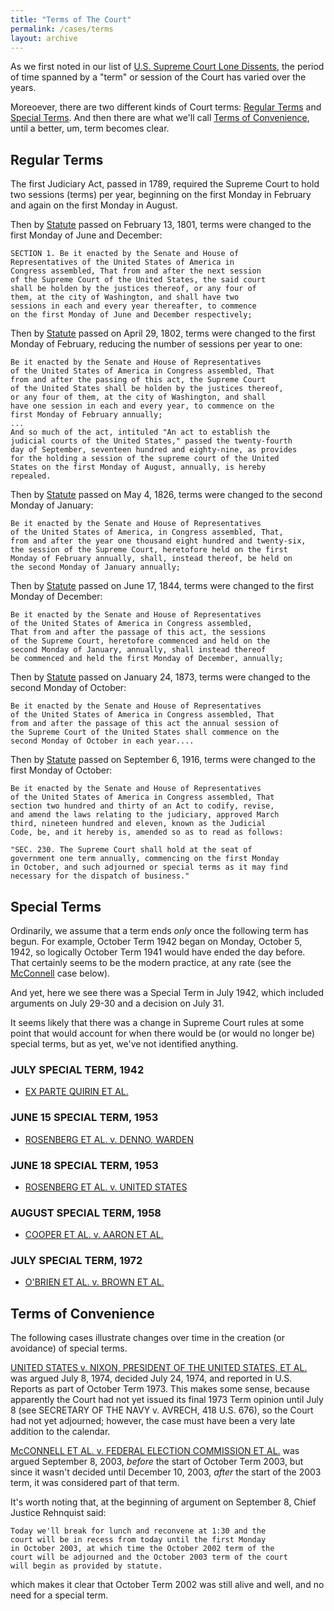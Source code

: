 ```yaml
---
title: "Terms of The Court"
permalink: /cases/terms
layout: archive
---
```


As we first noted in our list of [U.S. Supreme Court Lone Dissents](/cases/loners#notes-on-terms),
the period of time spanned by a "term" or session of the Court has varied over the years.

Moreoever, there are two different kinds of Court terms: [Regular Terms](#regular-terms) and
[Special Terms](#special-terms).  And then there are what we'll call [Terms of Convenience](#terms-of-convenience),
until a better, um, term becomes clear.

## Regular Terms

The first Judiciary Act, passed in 1789, required the Supreme Court to hold two sessions (terms) per year,
beginning on the first Monday in February and again on the first Monday in August.

Then by [Statute](https://www.loc.gov/law/help/statutes-at-large/6th-congress/c6.pdf#page=125) passed on February 13, 1801,
terms were changed to the first Monday of June and December:

    SECTION 1. Be it enacted by the Senate and House of
    Representatives of the United States of America in
    Congress assembled, That from and after the next session
    of the Supreme Court of the United States, the said court
    shall be holden by the justices thereof, or any four of
    them, at the city of Washington, and shall have two
    sessions in each and every year thereafter, to commence
    on the first Monday of June and December respectively;

Then by [Statute](https://www.loc.gov/law/help/statutes-at-large/7th-congress/c7.pdf#page=29) passed on April 29, 1802,
terms were changed to the first Monday of February, reducing the number of sessions per year to one:

    Be it enacted by the Senate and House of Representatives
    of the United States of America in Congress assembled, That
    from and after the passing of this act, the Supreme Court
    of the United States shall be holden by the justices thereof,
    or any four of them, at the city of Washington, and shall
    have one session in each and every year, to commence on the
    first Monday of February annually;
    ...
    And so much of the act, intituled "An act to establish the
    judicial courts of the United States," passed the twenty-fourth
    day of September, seventeen hundred and eighty-nine, as provides
    for the holding a session of the supreme court of the United
    States on the first Monday of August, annually, is hereby
    repealed.

Then by [Statute](https://www.loc.gov/law/help/statutes-at-large/19th-congress/session-1/c19s1ch37.pdf) passed on May 4, 1826,
terms were changed to the second Monday of January:

    Be it enacted by the Senate and House of Representatives
    of the United States of America, in Congress assembled, That,
    from and after the year one thousand eight hundred and twenty-six,
    the session of the Supreme Court, heretofore held on the first
    Monday of February annually, shall, instead thereof, be held on
    the second Monday of January annually;

Then by [Statute](https://www.loc.gov/law/help/statutes-at-large/28th-congress/session-1/c28s1ch96.pdf) passed on June 17, 1844,
terms were changed to the first Monday of December:

    Be it enacted by the Senate and House of Representatives
    of the United States of America in Congress assembled,
    That from and after the passage of this act, the sessions
    of the Supreme Court, heretofore commenced and held on the
    second Monday of January, annually, shall instead thereof
    be commenced and held the first Monday of December, annually;

Then by [Statute](https://www.loc.gov/law/help/statutes-at-large/42nd-congress/session-3/c42s3ch64.pdf) passed on January 24, 1873,
terms were changed to the second Monday of October:

    Be it enacted by the Senate and House of Representatives
    of the United States of America in Congress assembled, That
    from and after the passage of this act the annual session of
    the Supreme Court of the United States shall commence on the
    second Monday of October in each year....

Then by [Statute](https://www.loc.gov/law/help/statutes-at-large/64th-congress/session-1/c64s1ch447.pdf#page=2) passed on September 6, 1916, terms were changed to the first Monday of October:

    Be it enacted by the Senate and House of Representatives
    of the United States of America in Congress assembled, That
    section two hundred and thirty of an Act to codify, revise,
    and amend the laws relating to the judiciary, approved March
    third, nineteen hundred and eleven, known as the Judicial
    Code, be, and it hereby is, amended so as to read as follows:

    "SEC. 230. The Supreme Court shall hold at the seat of
    government one term annually, commencing on the first Monday
    in October, and such adjourned or special terms as it may find
    necessary for the dispatch of business."

## Special Terms

Ordinarily, we assume that a term ends *only* once the following term has begun.
For example, October Term 1942 began on Monday, October 5, 1942, so logically October Term 1941
would have ended the day before.  That certainly seems to be the modern practice, at any rate
(see the [McConnell](#terms-of-convenience) case below).

And yet, here we see there was a Special Term in July 1942, which included arguments on July 29-30 and a
decision on July 31.

It seems likely that there was a change in Supreme Court rules at some point that would account for
when there would be (or would no longer be) special terms, but as yet, we've not identified anything.

### JULY SPECIAL TERM, 1942

- [EX PARTE QUIRIN ET AL.](http://cdn.loc.gov/service/ll/usrep/usrep317/usrep317001/usrep317001.pdf)

### JUNE 15 SPECIAL TERM, 1953

- [ROSENBERG ET AL. v. DENNO, WARDEN](http://cdn.loc.gov/service/ll/usrep/usrep346/usrep346271/usrep346271.pdf)

### JUNE 18 SPECIAL TERM, 1953

- [ROSENBERG ET AL. v. UNITED STATES](http://cdn.loc.gov/service/ll/usrep/usrep346/usrep346273/usrep346273.pdf)

### AUGUST SPECIAL TERM, 1958

- [COOPER ET AL. v. AARON ET AL.](http://cdn.loc.gov/service/ll/usrep/usrep358/usrep358001/usrep358001.pdf)

### JULY SPECIAL TERM, 1972

- [O'BRIEN ET AL. v. BROWN ET AL.](http://cdn.loc.gov/service/ll/usrep/usrep409/usrep409001/usrep409001.pdf)

## Terms of Convenience

The following cases illustrate changes over time in the creation (or avoidance) of special terms.

[UNITED STATES v. NIXON, PRESIDENT OF THE UNITED STATES, ET AL.](http://cdn.loc.gov/service/ll/usrep/usrep418/usrep418683/usrep418683.pdf)
was argued July 8, 1974, decided July 24, 1974, and reported in U.S. Reports as part of October Term 1973.
This makes some sense, because apparently the Court had not yet issued its final 1973 Term opinion until July 8
(see SECRETARY OF THE NAVY v. AVRECH, 418 U.S. 676), so the Court had not yet adjourned; however, the case must
have been a very late addition to the calendar.

[McCONNELL ET AL. v. FEDERAL ELECTION COMMISSION ET AL.](http://cdn.loc.gov/service/ll/usrep/usrep540/usrep540093/usrep540093.pdf)
was argued September 8, 2003, *before* the start of October Term 2003, but since it wasn't decided
until December 10, 2003, *after* the start of the 2003 term, it was considered part of that term.

It's worth noting that, at the beginning of argument on September 8, Chief Justice Rehnquist said:

    Today we'll break for lunch and reconvene at 1:30 and the
    court will be in recess from today until the first Monday
    in October 2003, at which time the October 2002 term of the
    court will be adjourned and the October 2003 term of the court
    will begin as provided by statute.

which makes it clear that October Term 2002 was still alive and well, and no need for a special term.
